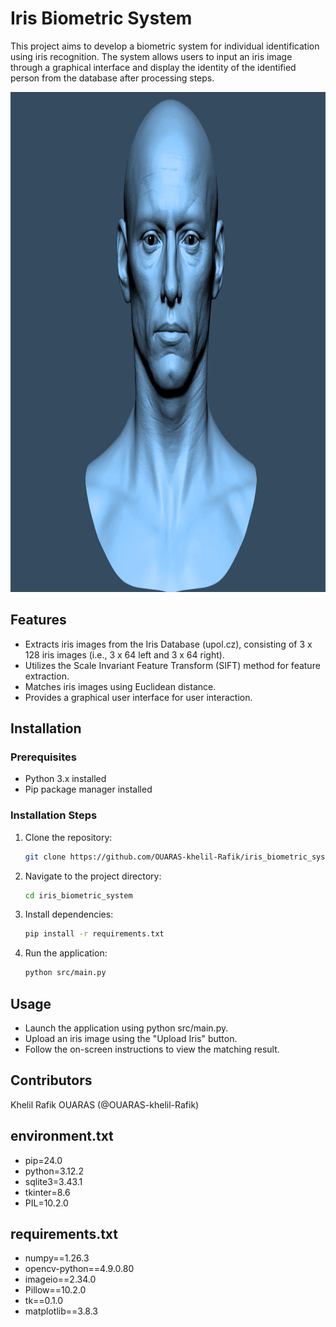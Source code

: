 # Iris Biometric System

This project aims to develop a biometric system for individual identification using iris recognition. The system allows users to input an iris image through a graphical interface and display the identity of the identified person from the database after processing steps.

<img src="images/BG.png"  height="800" />

## Features
- Extracts iris images from the Iris Database (upol.cz), consisting of 3 x 128 iris images (i.e., 3 x 64 left and 3 x 64 right).
- Utilizes the Scale Invariant Feature Transform (SIFT) method for feature extraction.
- Matches iris images using Euclidean distance.
- Provides a graphical user interface for user interaction.

## Installation

### Prerequisites
- Python 3.x installed
- Pip package manager installed

### Installation Steps
1. Clone the repository:
   ```bash
   git clone https://github.com/OUARAS-khelil-Rafik/iris_biometric_system.git

2. Navigate to the project directory:
   ```bash
   cd iris_biometric_system

3. Install dependencies:
   ```bash
   pip install -r requirements.txt

4. Run the application:
   ```bash
   python src/main.py

## Usage
- Launch the application using python src/main.py.
- Upload an iris image using the "Upload Iris" button.
- Follow the on-screen instructions to view the matching result.

## Contributors
Khelil Rafik OUARAS (@OUARAS-khelil-Rafik)

## environment.txt
- pip=24.0
- python=3.12.2
- sqlite3=3.43.1
- tkinter=8.6
- PIL=10.2.0

## requirements.txt
- numpy==1.26.3
- opencv-python==4.9.0.80
- imageio==2.34.0
- Pillow==10.2.0
- tk==0.1.0
- matplotlib==3.8.3
